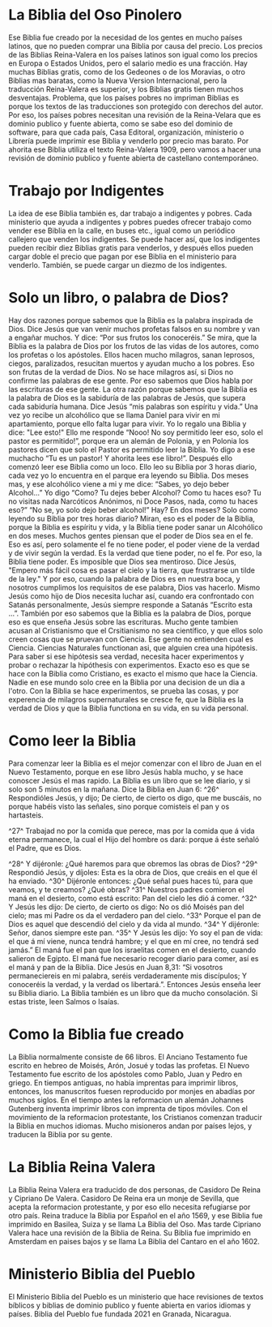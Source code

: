 # La Biblia del Oso Pinolero
Ese Biblia fue creado por la necesidad de los gentes en mucho países latinos, que no pueden comprar una Biblia por causa del precio. Los precios de las Biblias Reina-Valera en los países latinos son igual como los precios en Europa o Estados Unidos, pero el salario medio es una fracción. Hay muchas Biblias gratis, como de los Gedeones o de los Moravias, o otro Biblias mas baratas, como la Nueva Version Internacional, pero la traducción Reina-Valera es superior, y los Biblias gratis tienen muchos desventajas. Problema, que los países pobres no impriman Biblias es porque los textos de las traducciones son protegido con derechos del autor. Por eso, los países pobres necesitan una revisión de la Reina-Velara que es dominio publico y fuente abierta, como se sabe eso del dominio de software, para que cada país, Casa Editoral, organización, ministerio o Librería puede imprimir ese Biblia y venderlo por precio mas barato. Por ahorita ese Biblia utiliza el texto Reina-Valera 1909, pero vamos a hacer una revisión de dominio publico y fuente abierta de castellano contemporáneo.

# Trabajo por Indigentes
La idea de ese Biblia también es, dar trabajo a indigentes y pobres. Cada ministerio que ayuda a indigentes y pobres puedes ofrecer trabajo como vender ese Biblia en la calle, en buses etc., igual como un periódico callejero que venden los indigentes. Se puede hacer así, que los indigentes pueden recibir diez Biblias gratis para venderlos, y después ellos pueden cargar doble el precio que pagan por ese Biblia en el ministerio para venderlo. También, se puede cargar un diezmo de los indigentes.

# Solo un libro, o palabra de Dios?
Hay dos razones porque sabemos que la Biblia es la palabra inspirada de Dios. Dice Jesús que van venir muchos profetas falsos en su nombre y van a engañar muchos. Y dice: “Por sus frutos los conoceréis.” Se mira, que la Biblia es la palabra de Dios por los frutos de las vidas de los autores, como los profetas o los apóstoles. Ellos hacen mucho milagros, sanan leprosos, ciegos, paralizados, resucitan muertos y ayudan mucho a los pobres. Eso son frutas de la verdad de Dios. No se hace milagros así, si Dios no confirme las palabras de ese gente. Por eso sabemos que Dios habla por las escrituras de ese gente. La otra razón porque sabemos que la Biblia es la palabra de Dios es la sabiduría de las palabras de Jesús, que supera cada sabiduría humana. Dice Jesús “mis palabras son espíritu y vida.”
Una vez yo recibe un alcohólico que se llama Daniel para vivir en mi apartamiento, porque ello falta lugar para vivir. Yo lo regalo una Biblia y dice: "Lee esto!" Ello me responde “Nooo! No soy permitido leer eso, solo el pastor es permitido!”, porque era un alemán de Polonia, y en Polonia los pastores dicen que solo el Pastor es permitido leer la Biblia. Yo digo a ese muchacho “Tu es un pastor! Y ahorita lees ese libro!”. Después ello comenzó leer ese Biblia como un loco. Ello leo su Biblia por 3 horas diario, cada vez yo lo encuentra en el parque era leyendo su Biblia. Dos meses mas, y ese alcohólico viene a mi y me dice: “Sabes, yo dejo beber Alcohol...” Yo digo “Como? Tu dejes beber Alcohol? Como tu haces eso? Tu no visitas nada Narcóticos Anónimos, ni Doce Pasos, nada, como tu haces eso?” “No se, yo solo dejo beber alcohol!” Hay? En dos meses? Solo como leyendo su Biblia por tres horas diario?
Miran, eso es el poder de la Biblia, porque la Biblia es espíritu y vida, y la Biblia tiene poder sanar un Alcohólico en dos meses. Muchos gentes piensan que el poder de Dios sea en el fe. Eso es así, pero solamente el fe no tiene poder, el poder viene de la verdad y de vivir según la verdad. Es la verdad que tiene poder, no el fe. Por eso, la Biblia tiene poder. Es imposible que Dios sea mentiroso. Dice Jesús, "Empero más fácil cosa es pasar el cielo y la tierra, que frustrarse un tilde de la ley." Y por eso, cuando la palabra de Dios es en nuestra boca, y nosotros cumplimos los requisitos de ese palabra, Dios vas hacerlo. Mismo Jesús como hijo de Dios necesita luchar así, cuando era confrontado con Satanás personalmente, Jesús siempre responde a Satanás “Escrito esta ...”. También por eso sabemos que la Biblia es la palabra de Dios, porque eso es que enseña Jesús sobre las escrituras.
Mucho gente tambien acusan al Cristianismo que el Crsitianismo no sea científico, y que ellos solo creen cosas que se pruevan con Ciencia. Ese gente no entienden cual es Ciencia. Ciencias Naturales functionan asi, que alguien crea una hipótesis. Para saber si ese hipótesis sea verdad, necesita hacer experimentos y probar o rechazar la hipóthesis con experimentos. Exacto eso es que se hace con la Biblia como Cristiano, es exacto el mismo que hace la Ciencia. Nadie en ese mundo solo cree en la Biblia por una decision de un dia a l'otro. Con la Biblia se hace experimentos, se prueba las cosas, y por experencia de milagros supernaturales se cresce fe, que la Biblia es la verdad de Dios y que la Biblia functiona en su vida, en su vida personal.

# Como leer la Biblia
Para comenzar leer la Biblia es el mejor comenzar con el libro de Juan en el Nuevo Testamento, porque en ese libro Jesús habla mucho, y se hace conoscer Jesús el mas rapido. La Biblia es un libro que se lee diario, y si solo son 5 minutos en la mañana. Dice la Biblia en Juan 6:
^26^ Respondióles Jesús, y dijo; De cierto, de cierto os digo, que me buscáis, no porque habéis visto las señales, sino porque comisteis el pan y os hartasteis. 


^27^ Trabajad no por la comida que perece, mas por la comida que á vida eterna permanece, la cual el Hijo del hombre os dará: porque á éste señaló el Padre, que es Dios. 


^28^ Y dijéronle: ¿Qué haremos para que obremos las obras de Dios? ^29^ Respondió Jesús, y díjoles: Esta es la obra de Dios, que creáis en el que él ha enviado. ^30^ Dijéronle entonces: ¿Qué señal pues haces tú, para que veamos, y te creamos? ¿Qué obras? ^31^ Nuestros padres comieron el maná en el desierto, como está escrito: Pan del cielo les dió á comer. ^32^ Y Jesús les dijo: De cierto, de cierto os digo: No os dió Moisés pan del cielo; mas mi Padre os da el verdadero pan del cielo. ^33^ Porque el pan de Dios es aquel que descendió del cielo y da vida al mundo. ^34^ Y dijéronle: Señor, danos siempre este pan. ^35^ Y Jesús les dijo: Yo soy el pan de vida: el que á mí viene, nunca tendrá hambre; y el que en mí cree, no tendrá sed jamás.”
El maná fue el pan que los israelitas comen en el desierto, cuando salieron de Egipto. El maná fue necesario recoger diario para comer, así es el maná y pan de la Biblia. Dice Jesús en Juan 8,31: “Si vosotros permaneciereis en mi palabra, seréis verdaderamente mis discípulos; Y conoceréis la verdad, y la verdad os libertará.”. Entonces Jesús enseña leer su Biblia diario.
La Biblia también es un libro que da mucho consolación. Si estas triste, leen Salmos o Isaías.





# Como la Biblia fue creado
La Biblia normalmente consiste de 66 libros. El Anciano Testamento fue escrito en hebreo de Moisés, Arón, Josué y todas las profetas. El Nuevo Testamento fue escrito de los apóstoles como Pablo, Juan y Pedro en griego. En tiempos antiguas, no había imprentas para imprimir libros, entonces, los manuscritos fuesen reproducido por monjes en abadías por muchos siglos. En el tiempo antes la reformacion un alemán Johannes Gutenberg inventa imprimir libros con imprenta de tipos móviles. Con el movimiento de la reformacion protestante, los Cristianos comenzan traducir la Biblia en muchos idiomas. Mucho misioneros andan por países lejos, y traducen la Biblia por su gente.

# La Biblia Reina Valera
La Biblia Reina Valera era traducido de dos personas, de Casidoro De Reina y Cipriano De Valera. Casidoro De Reina era un monje de Sevilla, que acepta la reformacion protestante, y por eso ello necesita refugiarse por otro país. Reina traduce la Biblia por Español en el año 1569, y ese Biblia fue imprimido en Basilea, Suiza y se llama La Biblia del Oso. Mas tarde Cipriano Valera hace una revisión de la Biblia de Reina. Su Biblia fue imprimido en Amsterdam en paises bajos y se llama La Biblia del Cantaro en el año 1602.

# Ministerio Biblia del Pueblo
El Ministerio Biblia del Pueblo es un ministerio que hace revisiones de textos bíblicos y biblias de dominio publico y fuente abierta en varios idiomas y países. Biblia del Pueblo fue fundada 2021 en Granada, Nicaragua.
